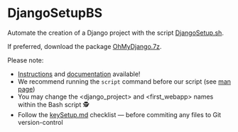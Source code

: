 # DjangoSetupBS 

Automate the creation of a Django project with the script [DjangoSetup.sh](/scripts/DjangoSetup.sh).

If preferred, download the package [OhMyDjango.7z](/package/OhMyDjango.7z).

Please note:

- [Instructions](/docs/instructions.md) and [documentation](/docs/documentation.md) available!
- We recommend running the `script` command before our script (see [man page](/docs/manScript.txt)) <!-- - We couldn't include such command-instruction in our script^[documentation] since it would start a subshell and thus our script won't run (as there will be no INPUT from the user to the `read` command)^[if only we could delete such `read`....]   -->
- You may change the <django_project> and <first_webapp> names within the Bash script 🕵️
- Follow the [keySetup.md](/docs/keySetup.md) checklist — before commiting any files to Git version-control
